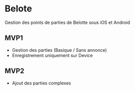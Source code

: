 # Belote

Gestion des points de parties de Belotte sous iOS et Android

## MVP1

- Gestion des parties (Basique / Sans annonce)
- Enregistrement uniquement sur Device

## MVP2

- Ajout des parties complexes

